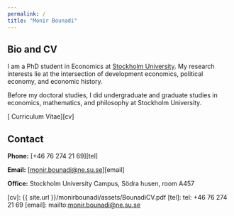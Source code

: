 ```yaml
---
permalink: /
title: "Monir Bounadi"
---
```


## Bio and CV

I am a PhD student in Economics at [Stockholm University](https://www.ne.su.se/). My research interests lie at the intersection of development economics, political economy, and economic history. 

Before my doctoral studies, I did undergraduate and graduate studies in economics, mathematics, and philosophy at Stockholm University.

[<i class="fas fa-file-pdf"></i> Curriculum Vitae][cv]

## Contact

**Phone:** [+46 76 274 21 69][tel]

**Email:** [monir.bounadi@ne.su.se][email]

**Office:** Stockholm University Campus, Södra husen, room A457

[cv]: {{ site.url }}/monirbounadi/assets/BounadiCV.pdf
[tel]: tel: +46 76 274 21 69
[email]: mailto:monir.bounadi@ne.su.se
